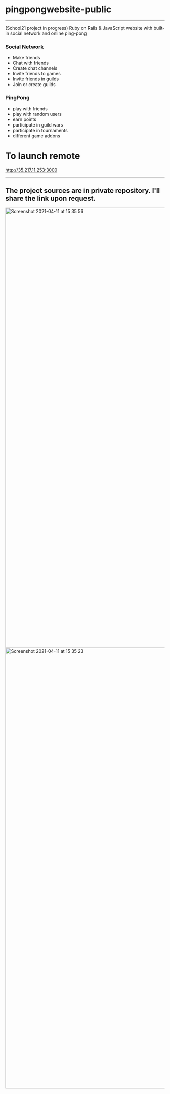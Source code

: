 # pingpongwebsite-public
---
(School21 project in progress) Ruby on Rails &amp; JavaScript website with built-in social network and online ping-pong

### Social Network
 - Make friends
 - Chat with friends
 - Create chat channels
 - Invite friends to games
 - Invite friends in guilds
 - Join or create guilds

### PingPong
 - play with friends
 - play with random users
 - earn points
 - participate in guild wars
 - participate in tournaments
 - different game addons


# To launch remote
http://35.217.11.253:3000

---
The project sources are in private repository. I'll share the link upon request.
---

<img width="1391" alt="Screenshot 2021-04-11 at 15 35 56" src="https://user-images.githubusercontent.com/25934896/114304414-9c8e0300-9adb-11eb-9508-05307598ee8e.png">

<img width="1394" alt="Screenshot 2021-04-11 at 15 35 23" src="https://user-images.githubusercontent.com/25934896/114304388-897b3300-9adb-11eb-81df-586b2d3daed0.png">
